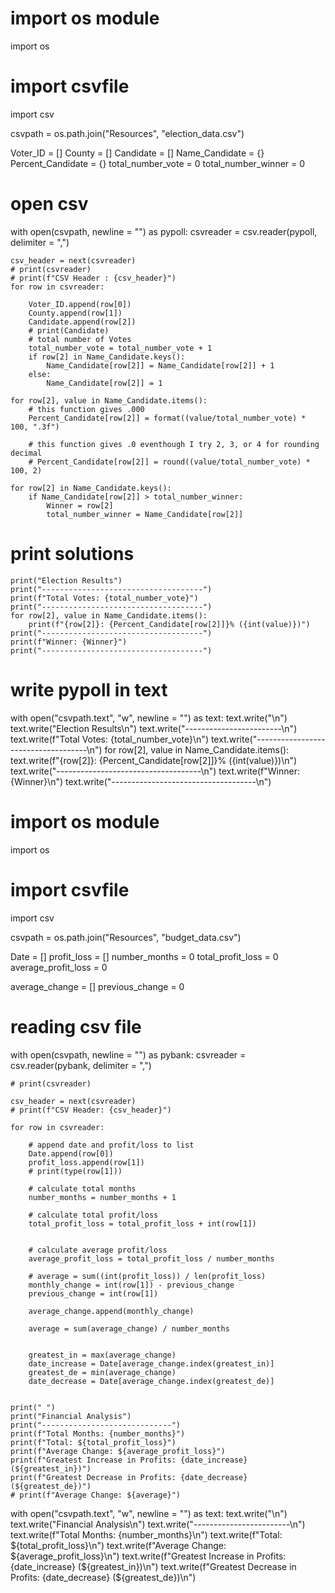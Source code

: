 # import os module
import os

# import csvfile
import csv

csvpath = os.path.join("Resources", "election_data.csv")

Voter_ID = []
County = []
Candidate = []
Name_Candidate = {}
Percent_Candidate = {}
total_number_vote = 0
total_number_winner = 0

# open csv

with open(csvpath, newline = "") as pypoll:
    csvreader = csv.reader(pypoll, delimiter = ",")

    csv_header = next(csvreader)
    # print(csvreader)
    # print(f"CSV Header : {csv_header}")
    for row in csvreader:
        
        Voter_ID.append(row[0])
        County.append(row[1])
        Candidate.append(row[2])
        # print(Candidate)
        # total number of Votes
        total_number_vote = total_number_vote + 1
        if row[2] in Name_Candidate.keys():
            Name_Candidate[row[2]] = Name_Candidate[row[2]] + 1
        else:
            Name_Candidate[row[2]] = 1
    
    for row[2], value in Name_Candidate.items():
        # this function gives .000
        Percent_Candidate[row[2]] = format((value/total_number_vote) * 100, ".3f")
        
        # this function gives .0 eventhough I try 2, 3, or 4 for rounding decimal
        # Percent_Candidate[row[2]] = round((value/total_number_vote) * 100, 2)

    for row[2] in Name_Candidate.keys():
        if Name_Candidate[row[2]] > total_number_winner:
            Winner = row[2]
            total_number_winner = Name_Candidate[row[2]]

# print solutions

    print("Election Results")
    print("------------------------------------")
    print(f"Total Votes: {total_number_vote}")
    print("------------------------------------")
    for row[2], value in Name_Candidate.items():
        print(f"{row[2]}: {Percent_Candidate[row[2]]}% ({int(value)})")
    print("------------------------------------")
    print(f"Winner: {Winner}")
    print("------------------------------------")

# write pypoll in text

with open("csvpath.text", "w", newline = "") as text:
    text.write("\n")
    text.write("Election Results\n")
    text.write("------------------------\n")
    text.write(f"Total Votes: {total_number_vote}\n")
    text.write("------------------------------------\n")
    for row[2], value in Name_Candidate.items():
        text.write(f"{row[2]}: {Percent_Candidate[row[2]]}% ({int(value)})\n")
    text.write("------------------------------------\n")
    text.write(f"Winner: {Winner}\n")
    text.write("------------------------------------\n")

# import os module
import os

# import csvfile
import csv

csvpath = os.path.join("Resources", "budget_data.csv")

Date = []
profit_loss = []
number_months = 0
total_profit_loss = 0
average_profit_loss = 0

average_change = []
previous_change = 0



# reading csv file
with open(csvpath, newline = "") as pybank:
    csvreader = csv.reader(pybank, delimiter = ",")

    # print(csvreader)

    csv_header = next(csvreader)
    # print(f"CSV Header: {csv_header}")

    for row in csvreader:
        
        # append date and profit/loss to list
        Date.append(row[0])
        profit_loss.append(row[1])
        # print(type(row[1]))

        # calculate total months
        number_months = number_months + 1

        # calculate total profit/loss
        total_profit_loss = total_profit_loss + int(row[1])


        # calculate average profit/loss
        average_profit_loss = total_profit_loss / number_months

        # average = sum((int(profit_loss)) / len(profit_loss)
        monthly_change = int(row[1]) - previous_change
        previous_change = int(row[1])

        average_change.append(monthly_change)

        average = sum(average_change) / number_months
      

        greatest_in = max(average_change)
        date_increase = Date[average_change.index(greatest_in)]
        greatest_de = min(average_change)
        date_decrease = Date[average_change.index(greatest_de)]

        
    print(" ")
    print("Financial Analysis")
    print("-----------------------------")
    print(f"Total Months: {number_months}")
    print(f"Total: ${total_profit_loss}")
    print(f"Average Change: ${average_profit_loss}")
    print(f"Greatest Increase in Profits: {date_increase} (${greatest_in})")
    print(f"Greatest Decrease in Profits: {date_decrease} (${greatest_de})")
    # print(f"Average Change: ${average}")

with open("csvpath.text", "w", newline = "") as text:
    text.write("\n")
    text.write("Financial Analysis\n")
    text.write("------------------------\n")
    text.write(f"Total Months: {number_months}\n")
    text.write(f"Total: ${total_profit_loss}\n")
    text.write(f"Average Change: ${average_profit_loss}\n")
    text.write(f"Greatest Increase in Profits: {date_increase} (${greatest_in})\n")
    text.write(f"Greatest Decrease in Profits: {date_decrease} (${greatest_de})\n")


